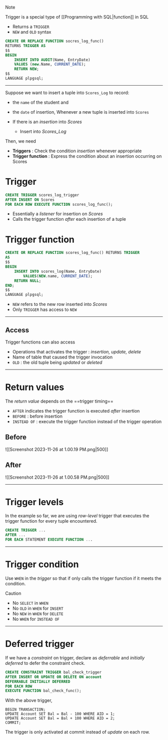 >[!note]
>Trigger is a special type of [[Programming with SQL|function]] in SQL

- Returns a `TRIGGER`
- `NEW` and `OLD` syntax

```sql
CREATE OR REPLACE FUNCTION socres_log_func()
RETURNS TRIGGER AS
$$
BEGIN
	INSERT INTO AUDIT(Name, EntryDate)
	VALUES (new.Name, CURRENT_DATE);
	RETURN NEW;
$$
LANGUAGE plpgsql;
```

---

Suppose we want to insert a tuple into `Scores_Log` to record:
- the `name` of the student and
- the `date` of insertion,
Whenever a new tuple is inserted into `Scores`

- If there is an *insertion* into *Scores*
	- Insert into *Scores_Log*

Then, we need
- **Triggers** : Check the condition *insertion* whenever appropriate
- **Trigger function** : Express the condition about an insertion occurring on Scores

# Trigger

```sql
CREATE TRIGGER scores_log_trigger
AFTER INSERT ON Scores
FOR EACH ROW EXECUTE FUNCTION scores_log_func();
```

- Essentially a *listener* for insertion on *Scores*
- Calls the trigger function *after* each insertion of a tuple

# Trigger function

```sql
CREATE OR REPLACE FUNCTION scores_log_func() RETURNS TRIGGER
AS
$$
BEGIN
	INSERT INTO scores_log(Name, EntryDate)
		VALUES(NEW.name, CURRENT_DATE);
	RETURN NULL;
END;
$$
LANGUAGE plpgsql;
```

- `NEW` refers to the new row inserted into *Scores*
- Only `TRIGGER` has access to `NEW`

---

## Access
Trigger functions can also access
- Operations that activates the trigger : *insertion, update, delete*
- Name of table that caused the trigger invocation
- `OLD` : the old tuple being *updated* or *deleted*

---

# Return values
The *return value* depends on the ==trigger timing==

- `AFTER` indicates the trigger function is executed *after* insertion
- `BEFORE` : before insertion
- `INSTEAD OF` : execute the trigger function instead of the trigger operation

## Before
![[Screenshot 2023-11-26 at 1.00.19 PM.png|500]]

## After
![[Screenshot 2023-11-26 at 1.00.58 PM.png|500]]

---

# Trigger levels

In the example so far, we are using *row-level* trigger that executes the trigger function for every tuple encountered.

```sql
CREATE TRIGGER ...
AFTER ...
FOR EACH STATEMENT EXECUTE FUNCTION ...
```

---

# Trigger condition
Use `WHEN` in the *trigger* so that if only calls the trigger function if it meets the condition.

>[!caution]
>- No `SELECT` in `WHEN`
>- No `OLD` in `WHEN` for `INSERT`
>- No `NEW` in `WHEN` for `DELETE`
>- No `WHEN` for `INSTEAD OF`

---
# Deferred trigger
If we have a *constraint* on trigger, declare as *deferrable* and *initially deferred* to defer the constraint check.

```sql
CREATE CONSTRAINT TRIGGER bal_check_trigger
AFTER INSERT OR UPDATE OR DELETE ON account
DEFERRABLE INITIALLY DEFERRED
FOR EACH ROW
EXECUTE FUNCTION bal_check_func();
```

With the above trigger, 
```
BEGIN TRANSACTION;
UPDATE Account SET Bal = Bal - 100 WHERE AID = 1;
UPDATE Account SET Bal = Bal + 100 WHERE AID = 2;
COMMIT;
```

The trigger is only activated at commit instead of *update* on each row.

